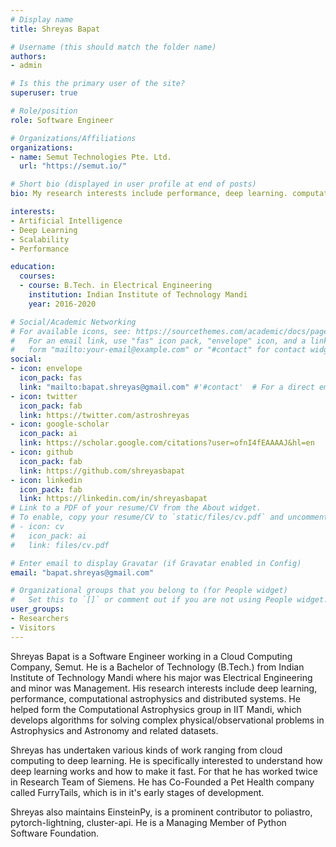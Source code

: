 ```yaml
---
# Display name
title: Shreyas Bapat

# Username (this should match the folder name)
authors:
- admin

# Is this the primary user of the site?
superuser: true

# Role/position
role: Software Engineer

# Organizations/Affiliations
organizations:
- name: Semut Technologies Pte. Ltd.
  url: "https://semut.io/"

# Short bio (displayed in user profile at end of posts)
bio: My research interests include performance, deep learning. computational astrophysics and distributed systems.

interests:
- Artificial Intelligence
- Deep Learning
- Scalability
- Performance

education:
  courses:
  - course: B.Tech. in Electrical Engineering
    institution: Indian Institute of Technology Mandi
    year: 2016-2020

# Social/Academic Networking
# For available icons, see: https://sourcethemes.com/academic/docs/page-builder/#icons
#   For an email link, use "fas" icon pack, "envelope" icon, and a link in the
#   form "mailto:your-email@example.com" or "#contact" for contact widget.
social:
- icon: envelope
  icon_pack: fas
  link: "mailto:bapat.shreyas@gmail.com" #'#contact'  # For a direct email link, use "mailto:test@example.org".
- icon: twitter
  icon_pack: fab
  link: https://twitter.com/astroshreyas
- icon: google-scholar
  icon_pack: ai
  link: https://scholar.google.com/citations?user=ofnI4fEAAAAJ&hl=en
- icon: github
  icon_pack: fab
  link: https://github.com/shreyasbapat
- icon: linkedin
  icon_pack: fab
  link: https://linkedin.com/in/shreyasbapat
# Link to a PDF of your resume/CV from the About widget.
# To enable, copy your resume/CV to `static/files/cv.pdf` and uncomment the lines below.
# - icon: cv
#   icon_pack: ai
#   link: files/cv.pdf

# Enter email to display Gravatar (if Gravatar enabled in Config)
email: "bapat.shreyas@gmail.com"

# Organizational groups that you belong to (for People widget)
#   Set this to `[]` or comment out if you are not using People widget.
user_groups:
- Researchers
- Visitors
---
```


Shreyas Bapat is a Software Engineer working in a Cloud Computing Company, Semut. He is a Bachelor of Technology (B.Tech.) from Indian Institute of Technology Mandi where his major was Electrical Engineering and minor was Management. His research interests include deep learning, performance, computational astrophysics and distributed systems. He helped form the Computational Astrophysics group in IIT Mandi, which develops algorithms for solving complex physical/observational problems in Astrophysics and Astronomy and related datasets.

Shreyas has undertaken various kinds of work ranging from cloud computing to deep learning. He is specifically interested to understand how deep learning works and how to make it fast. For that he has worked twice in Research Team of Siemens. He has Co-Founded a Pet Health company called FurryTails, which is in it's early stages of development.

Shreyas also maintains EinsteinPy, is a prominent contributor to poliastro, pytorch-lightning, cluster-api. He is a Managing Member of Python Software Foundation.

